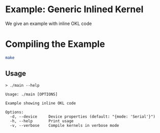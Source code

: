 # Example: Generic Inlined Kernel

We give an example with inline OKL code

# Compiling the Example

```bash
make
```

## Usage

```
> ./main --help

Usage: ./main [OPTIONS]

Example showing inline OKL code

Options:
  -d, --device     Device properties (default: "{mode: 'Serial'}")
  -h, --help       Print usage
  -v, --verbose    Compile kernels in verbose mode
```
